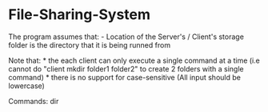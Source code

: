 # File-Sharing-System

The program assumes that:
    - Location of the Server's / Client's storage folder is the directory that it is being runned from 

Note that:
    * the each client can only execute a single command at a time 
        (i.e cannot do "client mkdir folder1 folder2" to create 2 folders with a single command)
    * there is no support for case-sensitive 
        (All input should be lowercase)

Commands:
    dir
